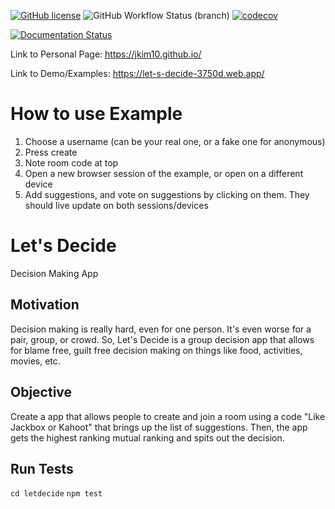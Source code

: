 [![GitHub license](https://img.shields.io/github/license/jkim10/Let-s-Decide?style=for-the-badge)](https://github.com/jkim10/Let-s-Decide/blob/master/LICENSE)
![GitHub Workflow Status (branch)](https://img.shields.io/github/workflow/status/jkim10/let-s-Decide/CI/master?style=for-the-badge)
[![codecov](https://codecov.io/gh/jkim10/Let-s-Decide/branch/master/graph/badge.svg?token=GFX47JYLF8)](https://codecov.io/gh/jkim10/Let-s-Decide)

[![Documentation Status](https://readthedocs.org/projects/let-s-decide/badge/?version=latest)](https://let-s-decide.readthedocs.io/en/latest/?badge=latest)

Link to Personal Page: https://jkim10.github.io/

Link to Demo/Examples: https://let-s-decide-3750d.web.app/

# How to use Example
1. Choose a username (can be your real one, or a fake one for anonymous)
2. Press create
3. Note room code at top
4. Open a new browser session of the example, or open on a different device
5. Add suggestions, and vote on suggestions by clicking on them. They should live update on both sessions/devices

# Let's Decide
Decision Making App

## Motivation
Decision making is really hard, even for one person. It's even worse for a pair, group, or crowd. So, Let's Decide is a group decision app that allows for blame free, guilt free decision making on things like food, activities, movies, etc. 

## Objective
Create a app that allows people to create and join a room using a code "Like Jackbox or Kahoot" that brings up the list of suggestions.
Then, the app gets the highest ranking mutual ranking and spits out the decision. 

## Run Tests
 `cd letdecide`
 `npm test`
